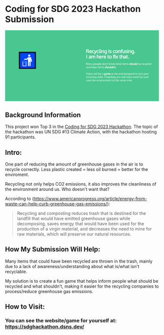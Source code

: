 # Coding for SDG 2023 Hackathon Submission 

![screenshot](https://github.com/dsnsgithub/sdghackathon/blob/main/hackathon.PNG?raw=true)

## Background Information
This project won Top 3 in the [Coding for SDG 2023 Hackathon](https://devpost.com/software/recycling-game-ijznvb?ref_content=my-projects-tab&ref_feature=my_projects).
The topic of the hackathon was UN SDG #13 Climate Action, with the hackathon hosting 91 participants.

## Intro: 
One part of reducing the amount of greenhouse gases in the air is to recycle correctly.
Less plastic created = less oil burned = better for the enviroment.

Recycling not only helps CO2 emissions, it also improves the cleanliness of the environment around us.
Who doesn't want that?

According to (https://www.americanprogress.org/article/energy-from-waste-can-help-curb-greenhouse-gas-emissions/):
> Recycling and composting reduces trash that is destined for the landfill that would have emitted greenhouse gases while decomposing, saves energy that would have been used for the production of a virgin material, and decreases the need to mine for raw materials, which will preserve our natural resources.

## How My Submission Will Help:
Many items that could have been recycled are thrown in the trash, mainly due to a lack of awareness/understanding about what is/what isn't recyclable.

My solution is to create a fun game that helps inform people what should be recycled and what shouldn't, making it easier for the recycling companies to process/reduce greenhouse gas emissions.

## How to Visit:

### You can see the website/game for yourself at: https://sdghackathon.dsns.dev/
